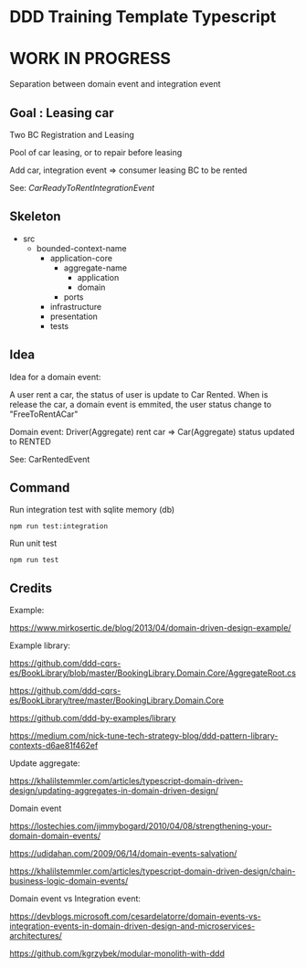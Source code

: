 # DDD Training Template Typescript

<h1>WORK IN PROGRESS</h1>

Separation between domain event and integration event


## Goal : Leasing car

Two BC Registration and Leasing

Pool of car leasing, or to repair before leasing

Add car, integration event  => consumer leasing BC to be rented

See: _CarReadyToRentIntegrationEvent_


## Skeleton


- src
  - bounded-context-name
    - application-core
      - aggregate-name
        - application
        - domain
      - ports
    - infrastructure
    - presentation
    - tests


## Idea

Idea for a domain event:

A user rent a car, the status of user is update to Car Rented.
When is release the car, a domain event is emmited, the user status change to "FreeToRentACar"

Domain event: Driver(Aggregate) rent car => Car(Aggregate) status updated to RENTED


See: CarRentedEvent


## Command

Run integration test with sqlite memory (db)

    npm run test:integration

Run unit test

    npm run test

## Credits


Example:

https://www.mirkosertic.de/blog/2013/04/domain-driven-design-example/

Example library:

https://github.com/ddd-cqrs-es/BookLibrary/blob/master/BookingLibrary.Domain.Core/AggregateRoot.cs

https://github.com/ddd-cqrs-es/BookLibrary/tree/master/BookingLibrary.Domain.Core

https://github.com/ddd-by-examples/library

https://medium.com/nick-tune-tech-strategy-blog/ddd-pattern-library-contexts-d6ae81f462ef


Update aggregate:

https://khalilstemmler.com/articles/typescript-domain-driven-design/updating-aggregates-in-domain-driven-design/


Domain event

https://lostechies.com/jimmybogard/2010/04/08/strengthening-your-domain-domain-events/

https://udidahan.com/2009/06/14/domain-events-salvation/

https://khalilstemmler.com/articles/typescript-domain-driven-design/chain-business-logic-domain-events/

Domain event vs Integration event:

https://devblogs.microsoft.com/cesardelatorre/domain-events-vs-integration-events-in-domain-driven-design-and-microservices-architectures/

https://github.com/kgrzybek/modular-monolith-with-ddd
